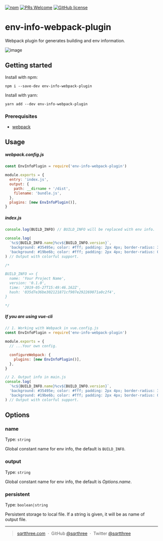 [![npm](https://img.shields.io/npm/v/env-info-webpack-plugin.svg?style=?style=flat&logo=appveyor)](https://www.npmjs.com/package/env-info-webpack-plugin)
[![PRs Welcome](https://img.shields.io/badge/PRs-welcome-brightgreen.svg?style=?style=flat&logo=appveyor)](http://makeapullrequest.com)
[![GitHub license](https://img.shields.io/badge/license-MIT-blue.svg?style=?style=flat&logo=appveyor)](https://github.com/sqrthree/env-info-webpack-plugin/blob/master/LICENSE)

# env-info-webpack-plugin

Webpack plugin for generates building and env information.

![image](https://user-images.githubusercontent.com/8622362/62819515-e006d000-bb88-11e9-88d8-e9e535a92e6f.png)

## Getting started

Install with npm:

```shell
npm i --save-dev env-info-webpack-plugin
```

Install with yarn:

```shell
yarn add --dev env-info-webpack-plugin
```

### Prerequisites

- [webpack](https://github.com/webpack/webpack)

## Usage

##### webpack.config.js

```js
const EnvInfoPlugin = require('env-info-webpack-plugin')

module.exports = {
  entry: 'index.js',
  output: {
    path: __dirname + '/dist',
    filename: 'bundle.js',
  },
  plugins: [new EnvInfoPlugin()],
}
```

##### index.js

```js
console.log(BUILD_INFO) // BUILD_INFO will be replaced with env info.

console.log(
  `%c${BUILD_INFO.name}%cv${BUILD_INFO.version}`,
  'background: #35495e; color: #fff; padding: 2px 4px; border-radius: 3px 0 0 3px;',
  'background: #19be6b; color: #fff; padding: 2px 4px; border-radius: 0 3px 3px 0;'
) // Output with colorful support.

/*

BUILD_INFO => {
  name: 'Your Project Name',
  version: '0.1.0',
  time: '2019-05-27T15:49:46.162Z',
  hash: '035d7e36be302121871cf907e292269071a0c2f4',
}

*/
```

##### If you are using vue-cli

```js
// 1. Working with Webpack in vue.config.js
const EnvInfoPlugin = require('env-info-webpack-plugin')

module.exports = {
  // ...Your own config.

  configureWebpack: {
    plugins: [new EnvInfoPlugin()],
  },
}

// 2. Output info in main.js
console.log(
  `%c${BUILD_INFO.name}%cv${BUILD_INFO.version}`,
  'background: #35495e; color: #fff; padding: 2px 4px; border-radius: 3px 0 0 3px;',
  'background: #19be6b; color: #fff; padding: 2px 4px; border-radius: 0 3px 3px 0;'
) // Output with colorful support.
```

## Options

### name

Type: `string`

Global constant name for env info, the default is `BUILD_INFO`.

### output

Type: `string`

Global constant name for env info, the default is _Options.name_.

### persistent

Type: `boolean|string`

Persistent storage to local file. If a string is given, it will be as name of output file.

---

> [sqrtthree.com](http://sqrtthree.com/) &nbsp;&middot;&nbsp;
> GitHub [@sqrthree](https://github.com/sqrthree) &nbsp;&middot;&nbsp;
> Twitter [@sqrtthree](https://twitter.com/sqrtthree)
